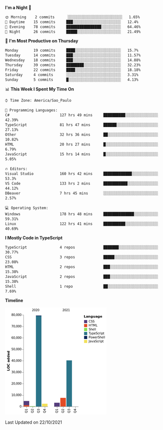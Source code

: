 <!--START_SECTION:waka-->
**I'm a Night 🦉** 

```text
🌞 Morning    2 commits      ░░░░░░░░░░░░░░░░░░░░░░░░░   1.65% 
🌆 Daytime    15 commits     ███░░░░░░░░░░░░░░░░░░░░░░   12.4% 
🌃 Evening    78 commits     ████████████████░░░░░░░░░   64.46% 
🌙 Night      26 commits     █████░░░░░░░░░░░░░░░░░░░░   21.49%

```
📅 **I'm Most Productive on Thursday** 

```text
Monday       19 commits     ████░░░░░░░░░░░░░░░░░░░░░   15.7% 
Tuesday      14 commits     ███░░░░░░░░░░░░░░░░░░░░░░   11.57% 
Wednesday    18 commits     ███░░░░░░░░░░░░░░░░░░░░░░   14.88% 
Thursday     39 commits     ████████░░░░░░░░░░░░░░░░░   32.23% 
Friday       22 commits     ████░░░░░░░░░░░░░░░░░░░░░   18.18% 
Saturday     4 commits      ░░░░░░░░░░░░░░░░░░░░░░░░░   3.31% 
Sunday       5 commits      █░░░░░░░░░░░░░░░░░░░░░░░░   4.13%

```


📊 **This Week I Spent My Time On** 

```text
⌚︎ Time Zone: America/Sao_Paulo

💬 Programming Languages: 
C#                       127 hrs 49 mins     ██████████░░░░░░░░░░░░░░░   42.39% 
TypeScript               81 hrs 47 mins      ██████░░░░░░░░░░░░░░░░░░░   27.13% 
Other                    32 hrs 36 mins      ██░░░░░░░░░░░░░░░░░░░░░░░   10.82% 
HTML                     20 hrs 27 mins      █░░░░░░░░░░░░░░░░░░░░░░░░   6.79% 
JavaScript               15 hrs 14 mins      █░░░░░░░░░░░░░░░░░░░░░░░░   5.05%

🔥 Editors: 
Visual Studio            160 hrs 42 mins     █████████████░░░░░░░░░░░░   53.3% 
VS Code                  133 hrs 2 mins      ███████████░░░░░░░░░░░░░░   44.12% 
DBeaver                  7 hrs 45 mins       ░░░░░░░░░░░░░░░░░░░░░░░░░   2.57%

💻 Operating System: 
Windows                  178 hrs 48 mins     ██████████████░░░░░░░░░░░   59.31% 
Linux                    122 hrs 41 mins     ██████████░░░░░░░░░░░░░░░   40.69%

```

**I Mostly Code in TypeScript** 

```text
TypeScript               4 repos             ███████░░░░░░░░░░░░░░░░░░   30.77% 
CSS                      3 repos             █████░░░░░░░░░░░░░░░░░░░░   23.08% 
HTML                     2 repos             ███░░░░░░░░░░░░░░░░░░░░░░   15.38% 
JavaScript               2 repos             ███░░░░░░░░░░░░░░░░░░░░░░   15.38% 
Shell                    1 repo              ██░░░░░░░░░░░░░░░░░░░░░░░   7.69%

```


**Timeline**

![Chart not found](https://raw.githubusercontent.com/jonhoffmam/jonhoffmam/master/charts/bar_graph.png) 


 Last Updated on 22/10/2021
<!--END_SECTION:waka-->
